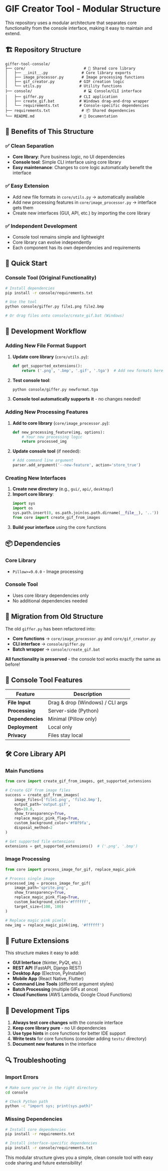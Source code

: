 # GIF Creator Tool - Modular Structure

This repository uses a modular architecture that separates core functionality from the console interface, making it easy to maintain and extend.

## 🏗️ Repository Structure

```
giffer-tool-console/
├── core/                          # 🔧 Shared core library
│   ├── __init__.py               # Core library exports
│   ├── image_processor.py        # Image processing functions
│   ├── gif_creator.py           # GIF creation logic
│   └── utils.py                 # Utility functions
├── console/                       # 💻 Console/CLI interface
│   ├── giffer.py                # CLI application
│   ├── create_gif.bat           # Windows drag-and-drop wrapper
│   └── requirements.txt         # Console-specific dependencies
├── requirements.txt              # 📦 Shared dependencies
└── README.md                    # 📖 Documentation
```

## 🎯 Benefits of This Structure

### ✅ **Clean Separation**
- **Core library**: Pure business logic, no UI dependencies
- **Console tool**: Simple CLI interface using core library
- **Easy maintenance**: Changes to core logic automatically benefit the interface

### ✅ **Easy Extension**
- Add new file formats in `core/utils.py` → automatically available
- Add new processing features in `core/image_processor.py` → interface gets them
- Create new interfaces (GUI, API, etc.) by importing the core library

### ✅ **Independent Development**
- Console tool remains simple and lightweight
- Core library can evolve independently
- Each component has its own dependencies and requirements

## 🚀 Quick Start

### Console Tool (Original Functionality)
```bash
# Install dependencies
pip install -r console/requirements.txt

# Use the tool
python console/giffer.py file1.png file2.bmp

# Or drag files onto console/create_gif.bat (Windows)
```


## 🔧 Development Workflow

### Adding New File Format Support

1. **Update core library** (`core/utils.py`):
   ```python
   def get_supported_extensions():
       return ('.png', '.bmp', '.gif', '.tga')  # Add new formats here
   ```

2. **Test console tool**:
   ```bash
   python console/giffer.py newformat.tga
   ```

3. **Console tool automatically supports it** - no changes needed!

### Adding New Processing Features

1. **Add to core library** (`core/image_processor.py`):
   ```python
   def new_processing_feature(img, options):
       # Your new processing logic
       return processed_img
   ```

2. **Update console tool** (if needed):
   ```python
   # Add command line argument
   parser.add_argument('--new-feature', action='store_true')
   ```


### Creating New Interfaces

1. **Create new directory** (e.g., `gui/`, `api/`, `desktop/`)
2. **Import core library**:
   ```python
   import sys
   import os
   sys.path.insert(0, os.path.join(os.path.dirname(__file__), '..'))
   from core import create_gif_from_images
   ```
3. **Build your interface** using the core functions

## 📦 Dependencies

### Core Library
- `Pillow>=9.0.0` - Image processing

### Console Tool
- Uses core library dependencies only
- No additional dependencies needed


## 🔄 Migration from Old Structure

The old `giffer.py` has been refactored into:

- **Core functions** → `core/image_processor.py` and `core/gif_creator.py`
- **CLI interface** → `console/giffer.py`
- **Batch wrapper** → `console/create_gif.bat`

**All functionality is preserved** - the console tool works exactly the same as before!

## 🎨 Console Tool Features

| Feature | Description |
|---------|-------------|
| **File Input** | Drag & drop (Windows) / CLI args |
| **Processing** | Server-side (Python) |
| **Dependencies** | Minimal (Pillow only) |
| **Deployment** | Local only |
| **Privacy** | Files stay local |

## 🛠️ Core Library API

### Main Functions
```python
from core import create_gif_from_images, get_supported_extensions

# Create GIF from image files
success = create_gif_from_images(
    image_files=['file1.png', 'file2.bmp'],
    output_path='output.gif',
    fps=10.0,
    show_transparency=True,
    replace_magic_pink_flag=True,
    custom_background_color='#f8f9fa',
    disposal_method=2
)

# Get supported file extensions
extensions = get_supported_extensions()  # ('.png', '.bmp')
```

### Image Processing
```python
from core import process_image_for_gif, replace_magic_pink

# Process single image
processed_img = process_image_for_gif(
    image_path='sprite.png',
    show_transparency=True,
    replace_magic_pink_flag=True,
    custom_background_color='#ffffff',
    target_size=(100, 100)
)

# Replace magic pink pixels
new_img = replace_magic_pink(img, '#ffffff')
```

## 🚀 Future Extensions

This structure makes it easy to add:

- **GUI Interface** (tkinter, PyQt, etc.)
- **REST API** (FastAPI, Django REST)
- **Desktop App** (Electron, PyInstaller)
- **Mobile App** (React Native, Flutter)
- **Command Line Tools** (different argument styles)
- **Batch Processing** (multiple GIFs at once)
- **Cloud Functions** (AWS Lambda, Google Cloud Functions)

## 📝 Development Tips

1. **Always test core changes** with the console interface
2. **Keep core library pure** - no UI dependencies
3. **Use type hints** in core functions for better IDE support
4. **Write tests** for core functions (consider adding `tests/` directory)
5. **Document new features** in the interface

## 🔍 Troubleshooting

### Import Errors
```bash
# Make sure you're in the right directory
cd console

# Check Python path
python -c "import sys; print(sys.path)"
```

### Missing Dependencies
```bash
# Install core dependencies
pip install -r requirements.txt

# Install interface-specific dependencies
pip install -r console/requirements.txt
```

This modular structure gives you a simple, clean console tool with easy code sharing and future extensibility!

